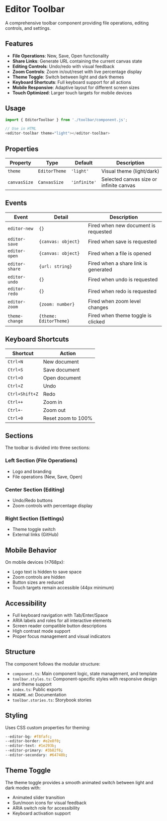 # Editor Toolbar

A comprehensive toolbar component providing file operations, editing controls, and settings.

## Features

- **File Operations**: New, Save, Open functionality
- **Share Links**: Generate URL containing the current canvas state
- **Editing Controls**: Undo/redo with visual feedback
- **Zoom Controls**: Zoom in/out/reset with live percentage display
- **Theme Toggle**: Switch between light and dark themes
- **Keyboard Shortcuts**: Full keyboard support for all actions
- **Mobile Responsive**: Adaptive layout for different screen sizes
- **Touch Optimized**: Larger touch targets for mobile devices

## Usage

```typescript
import { EditorToolbar } from './toolbar/component.js';

// Use in HTML
<editor-toolbar theme="light"></editor-toolbar>
```

## Properties

| Property     | Type          | Default      | Description                             |
| ------------ | ------------- | ------------ | --------------------------------------- |
| `theme`      | `EditorTheme` | `'light'`    | Visual theme (light/dark)               |
| `canvasSize` | `CanvasSize`  | `'infinite'` | Selected canvas size or infinite canvas |

## Events

| Event          | Detail                 | Description                          |
| -------------- | ---------------------- | ------------------------------------ |
| `editor-new`   | `{}`                   | Fired when new document is requested |
| `editor-save`  | `{canvas: object}`     | Fired when save is requested         |
| `editor-open`  | `{canvas: object}`     | Fired when a file is opened          |
| `editor-share` | `{url: string}`        | Fired when a share link is generated |
| `editor-undo`  | `{}`                   | Fired when undo is requested         |
| `editor-redo`  | `{}`                   | Fired when redo is requested         |
| `editor-zoom`  | `{zoom: number}`       | Fired when zoom level changes        |
| `theme-change` | `{theme: EditorTheme}` | Fired when theme toggle is clicked   |

## Keyboard Shortcuts

| Shortcut       | Action             |
| -------------- | ------------------ |
| `Ctrl+N`       | New document       |
| `Ctrl+S`       | Save document      |
| `Ctrl+O`       | Open document      |
| `Ctrl+Z`       | Undo               |
| `Ctrl+Shift+Z` | Redo               |
| `Ctrl++`       | Zoom in            |
| `Ctrl+-`       | Zoom out           |
| `Ctrl+0`       | Reset zoom to 100% |

## Sections

The toolbar is divided into three sections:

### Left Section (File Operations)

- Logo and branding
- File operations (New, Save, Open)

### Center Section (Editing)

- Undo/Redo buttons
- Zoom controls with percentage display

### Right Section (Settings)

- Theme toggle switch
- External links (GitHub)

## Mobile Behavior

On mobile devices (≤768px):

- Logo text is hidden to save space
- Zoom controls are hidden
- Button sizes are reduced
- Touch targets remain accessible (44px minimum)

## Accessibility

- Full keyboard navigation with Tab/Enter/Space
- ARIA labels and roles for all interactive elements
- Screen reader compatible button descriptions
- High contrast mode support
- Proper focus management and visual indicators

## Structure

The component follows the modular structure:

- `component.ts`: Main component logic, state management, and template
- `toolbar.styles.ts`: Component-specific styles with responsive design and theme support
- `index.ts`: Public exports
- `README.md`: Documentation
- `toolbar.stories.ts`: Storybook stories

## Styling

Uses CSS custom properties for theming:

```css
--editor-bg: #f8fafc;
--editor-border: #e2e8f0;
--editor-text: #1e293b;
--editor-primary: #3b82f6;
--editor-secondary: #64748b;
```

## Theme Toggle

The theme toggle provides a smooth animated switch between light and dark modes with:

- Animated slider transition
- Sun/moon icons for visual feedback
- ARIA switch role for accessibility
- Keyboard activation support
